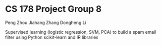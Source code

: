 # CS 178 Project Group 8

Peng Zhou 
Jiahang Zhang 
Dongheng Li

Supervised learning (logistic regression, SVM, PCA) to build a spam email filter using Python scikit-learn and IR libraries
 
